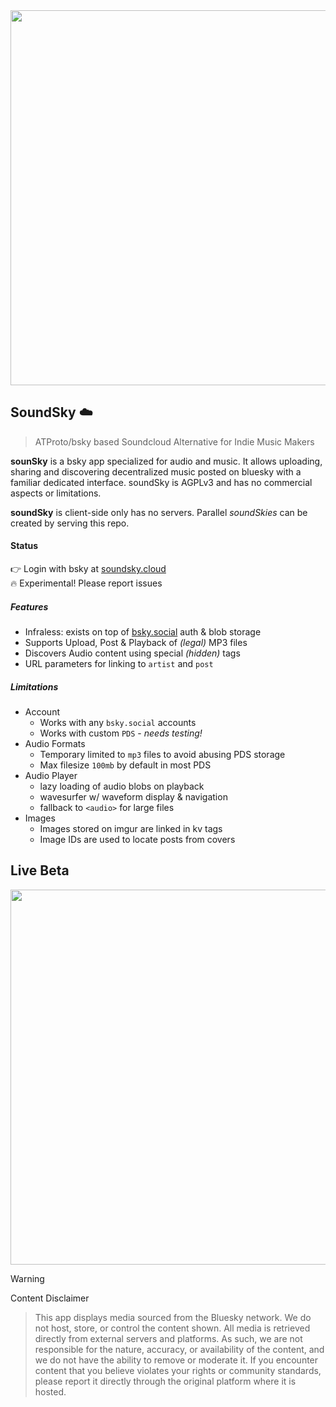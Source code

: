 <a href="https://soundsky.cloud">
  <img src="https://github.com/user-attachments/assets/5435b310-9e43-40e6-b125-2cc071099c30" width="600" >
</a>

## SoundSky ☁️
> ATProto/bsky based Soundcloud Alternative for Indie Music Makers

**sounSky** is a bsky app specialized for audio and music. It allows uploading, sharing and discovering decentralized music posted on bluesky with a familiar dedicated interface. soundSky is AGPLv3 and has no commercial aspects or limitations.

**soundSky** is client-side only has no servers. Parallel _soundSkies_ can be created by serving this repo.

#### Status
👉 Login with bsky at [soundsky.cloud](https://soundsky.cloud)<br>
🔥 Experimental! Please report issues<br>

##### Features
- Infraless: exists on top of [bsky.social](https://bsky.social) auth & blob storage
- Supports Upload, Post & Playback of _(legal)_ MP3 files 
- Discovers Audio content using special _(hidden)_ tags
- URL parameters for linking to `artist` and `post`

##### Limitations
- Account
  - Works with any `bsky.social` accounts
  - Works with custom `PDS` - _needs testing!_
- Audio Formats
  - Temporary limited to `mp3` files to avoid abusing PDS storage
  - Max filesize `100mb` by default in most PDS
- Audio Player
  - lazy loading of audio blobs on playback
  - wavesurfer w/ waveform display & navigation
  - fallback to `<audio>` for large files
- Images
  - Images stored on imgur are linked in kv tags
  - Image IDs are used to locate posts from covers


## Live Beta
<a href="https://soundsky.cloud">
  <img src="https://github.com/user-attachments/assets/f469ba56-8470-4164-8ee6-1f58e99bbd29" width="600" >
</a>

<br>

> [!WARNING]
> Content Disclaimer

> This app displays media sourced from the Bluesky network. We do not host, store, or control the content shown. All media is retrieved directly from external servers and platforms. As such, we are not responsible for the nature, accuracy, or availability of the content, and we do not have the ability to remove or moderate it. If you encounter content that you believe violates your rights or community standards, please report it directly through the original platform where it is hosted.
